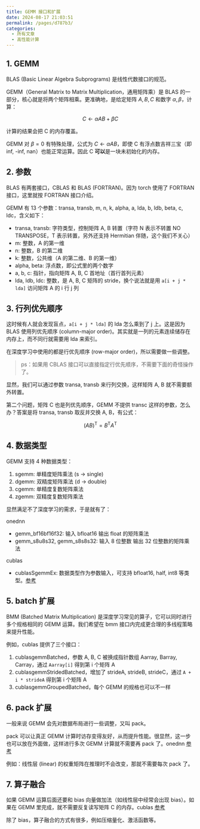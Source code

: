 ```yaml
---
title: GEMM 接口和扩展
date: 2024-08-17 21:03:51
permalink: /pages/d787b3/
categories:
  - 所有文章
  - 高性能计算
---
```


## 1. GEMM

BLAS (Basic Linear Algebra Subprograms) 是线性代数接口的规范。

GEMM（General Matrix to Matrix Multiplication，通用矩阵乘）是 BLAS 的一部分，核心就是将两个矩阵相乘。更准确地，是给定矩阵 $A, B, C$ 和数字 $\alpha, \beta$，计算：

$$C \leftarrow \alpha A B + \beta C$$

计算的结果会把 C 的内存覆盖。

GEMM 对 $\beta=0$ 有特殊处理，公式为 $C \leftarrow \alpha A B$，即使 C 有浮点数吉祥三宝（即 inf, -inf, nan）也能正常运算。因此 C **可以**是一块未初始化的内存。

## 2. 参数

BLAS 有两套接口，CBLAS 和 BLAS (FORTRAN)。因为 torch 使用了 FORTRAN 接口，这里就按 FORTRAN 接口介绍。

GEMM 有 13 个参数：transa, transb, m, n, k, alpha, a, lda, b, ldb, beta, c, ldc，含义如下：

- transa, transb: 字符类型，控制矩阵 A, B 转置（字符 N 表示不转置 NO TRANSPOSE，T 表示转置，另外还支持 Hermitian 伴随，这个我们不关心）
- m: 整数，A 的第一维
- n: 整数，B 的第二维
- k: 整数，公共维（A 的第二维、B 的第一维）
- alpha, beta: 浮点数，即公式里的两个数字
- a, b, c: 指针，指向矩阵 A, B, C 首地址（首行首列元素）
- lda, ldb, ldc: 整数，是 A, B, C 矩阵的 stride，换个说法就是用 `a[i + j * lda]` 访问矩阵 A 的 i 行 j 列

## 3. 行列优先顺序

这时候有人就会发现盲点，`a[i + j * lda]` 的 lda 怎么乘到了 j 上。这是因为 BLAS 使用列优先顺序 (column-major order)。其实就是一列的元素连续储存在内存上，而不同行就需要用 lda 来索引。

在深度学习中使用的都是行优先顺序 (row-major order)，所以需要做一些调整。

> ps：如果用 CBLAS 接口可以直接指定行优先顺序，不需要下面的奇怪操作了。

显然，我们可以通过参数 transa, transb 来行列交换，这样矩阵 A, B 就不需要额外转置。

第二个问题，矩阵 C 也是列优先顺序，GEMM 不提供 transc 这样的参数，怎么办？答案是将 transa, transb 取反并交换 A, B，有公式：

$$\displaystyle \left(AB\right)^{\mathrm {T} }=B^{\mathrm {T} }A^{\mathrm {T} }$$

## 4. 数据类型

GEMM 支持 4 种数据类型：

1. sgemm: 单精度矩阵乘法 (s -> single)
2. dgemm: 双精度矩阵乘法 (d -> double)
3. cgemm: 单精度复数矩阵乘法
4. zgemm: 双精度复数矩阵乘法

显然满足不了深度学习的需求，于是就有了：

onednn

- gemm_bf16bf16f32: 输入 bfloat16 输出 float 的矩阵乘法
- gemm_s8u8s32, gemm_s8s8s32: 输入 8 位整数 输出 32 位整数的矩阵乘法

cublas

- cublasSgemmEx: 数据类型作为参数输入，可支持 bfloat16, half, int8 等类型。[参考](https://docs.nvidia.com/cuda/cublas/#cublas-t-gemmex)

## 5. batch 扩展

BMM (Batched Matrix Multiplication) 是深度学习常见的算子，它可以同时进行多个规格相同的 GEMM 运算。我们希望在 bmm 接口内完成更合理的多线程策略来提升性能。

例如，cublas 提供了三个接口：

1. cublasgemmBatched，参数 A, B, C 被换成指针数组 Aarray, Barray, Carray，通过 `Aarray[i]` 得到第 i 个矩阵 A
2. cublasgemmStridedBatched，增加了 strideA, strideB, strideC，通过 `A + i * strideA` 得到第 i 个矩阵 A
3. cublasgemmGroupedBatched，每个 GEMM 的规格也可以不一样

## 6. pack 扩展

一般来说 GEMM 会先对数据布局进行一些调整，又叫 pack。

pack 可以让真正 GEMM 计算时访存变得友好，从而提升性能。很显然，这一步也可以放在外面做，这样进行多次 GEMM 计算就不需要再 pack 了。onednn [参考](https://www.intel.com/content/www/us/en/developer/articles/technical/introducing-the-new-packed-apis-for-gemm.html)

例如：线性层 (linear) 的权重矩阵在推理时不会改变，那就不需要每次 pack 了。

## 7. 算子融合

如果 GEMM 运算后面还要和 bias 向量做加法（如线性层中经常会出现 bias）。如果在 GEMM 里完成，就不需要反复读写矩阵 C 的内存。cublas [参考](https://docs.nvidia.com/cuda/cublas/#cublasltepilogue-t)

除了 bias，算子融合的方式有很多，例如压缩量化、激活函数等。
